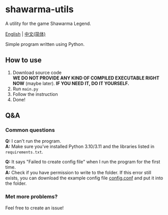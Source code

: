 # shawarma-utils
A utility for the game Shawarma Legend.

[English](#) | [中文(简体)](https://github.com/XxdMkbMark/shawarma-utils/blob/main/README_ZH.md)

Simple program written using Python.

## How to use

1. Download source code  
   **WE DO NOT PROVIDE ANY KIND OF COMPILED EXECUTABLE RIGHT NOW** (maybe later). **IF YOU NEED IT, DO IT YOURSELF.**
2. Run `main.py`
3. Follow the instruction
4. Done!

## Q&A

### Common questions

**Q:** I can't run the program.  
**A:** Make sure you've installed Python 3.10/3.11 and the libraries listed in `requirements.txt`.

**Q:** It says "Failed to create config file" when I run the program for the first time.  
**A:** Check if you have permission to write to the folder. If this error still exists, you can download the example config file [config.conf](https://raw.githubusercontent.com/XxdMkbMark/shawarma-utils/main/config.conf) and put it into the folder.

### Met more problems?

Feel free to create an issue!
